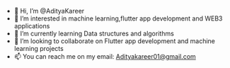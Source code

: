- 👋 Hi, I’m @AdityaKareer
- 👀 I’m interested in machine learning,flutter app development and WEB3 applications 
- 🌱 I’m currently learning Data structures and algorithms
- 💞️ I’m looking to collaborate on Flutter app development and machine learning projects
- 📫 You can reach me on my email: Adityakareer01@gmail.com

<!---
AdityaKareer/AdityaKareer is a ✨ special ✨ repository because its `README.md` (this file) appears on your GitHub profile.
You can click the Preview link to take a look at your changes.
--->
